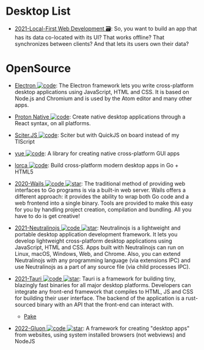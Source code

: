 # Desktop List

- [2021-Local-First Web Development 🗃️](https://localfirstweb.dev/): So, you want to build an app that has its data co-located with its UI? That works offline? That synchronizes between clients? And that lets its users own their data?

# OpenSource

- [Electron ![code](https://ng-tech.icu/assets/code.svg)](https://github.com/electron/electron): The Electron framework lets you write cross-platform desktop applications using JavaScript, HTML and CSS. It is based on Node.js and Chromium and is used by the Atom editor and many other apps.

- [Proton Native ![code](https://ng-tech.icu/assets/code.svg)](https://proton-native.js.org/#/): Create native desktop applications through a React syntax, on all platforms.

- [Sciter.JS ![code](https://ng-tech.icu/assets/code.svg)](https://github.com/c-smile/sciter-js-sdk): Sciter but with QuickJS on board instead of my TIScript

- [yue ![code](https://ng-tech.icu/assets/code.svg)](https://github.com/yue/yue): A library for creating native cross-platform GUI apps

- [lorca ![code](https://ng-tech.icu/assets/code.svg)](https://github.com/zserge/lorca): Build cross-platform modern desktop apps in Go + HTML5

- [2020-Wails ![code](https://ng-tech.icu/assets/code.svg) ![star](https://img.shields.io/github/stars/wailsapp/wails)](https://github.com/wailsapp/wails): The traditional method of providing web interfaces to Go programs is via a built-in web server. Wails offers a different approach: it provides the ability to wrap both Go code and a web frontend into a single binary. Tools are provided to make this easy for you by handling project creation, compilation and bundling. All you have to do is get creative!

- [2021-Neutralinojs ![code](https://ng-tech.icu/assets/code.svg) ![star](https://img.shields.io/github/stars/neutralinojs/neutralinojs)](https://github.com/neutralinojs/neutralinojs): Neutralinojs is a lightweight and portable desktop application development framework. It lets you develop lightweight cross-platform desktop applications using JavaScript, HTML and CSS. Apps built with Neutralinojs can run on Linux, macOS, Windows, Web, and Chrome. Also, you can extend Neutralinojs with any programming language (via extensions IPC) and use Neutralinojs as a part of any source file (via child processes IPC).

- [2021-Tauri ![code](https://ng-tech.icu/assets/code.svg) ![star](https://img.shields.io/github/stars/tauri-apps/tauri)](https://github.com/tauri-apps/tauri): Tauri is a framework for building tiny, blazingly fast binaries for all major desktop platforms. Developers can integrate any front-end framework that compiles to HTML, JS and CSS for building their user interface. The backend of the application is a rust-sourced binary with an API that the front-end can interact with.

  - [Pake](https://github.com/tw93/Pake)

- [2022-Gluon ![code](https://ng-tech.icu/assets/code.svg) ![star](https://img.shields.io/github/stars/gluon-framework/gluon)](https://github.com/gluon-framework/gluon): A framework for creating "desktop apps" from websites, using system installed browsers (not webviews) and NodeJS
